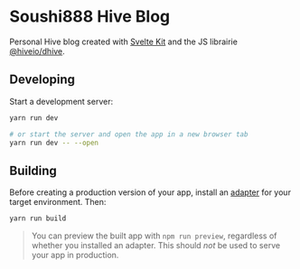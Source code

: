 # Soushi888 Hive Blog

Personal Hive blog created with [Svelte Kit](https://kit.velte.dev) and the JS librairie [@hiveio/dhive](https://developers.hive.io/tutorials/#tutorials-javascript).

## Developing

Start a development server:

```bash
yarn run dev

# or start the server and open the app in a new browser tab
yarn run dev -- --open
```

## Building

Before creating a production version of your app, install an [adapter](https://kit.svelte.dev/docs#adapters) for your target environment. Then:

```bash
yarn run build
```

> You can preview the built app with `npm run preview`, regardless of whether you installed an adapter. This should _not_ be used to serve your app in production.
